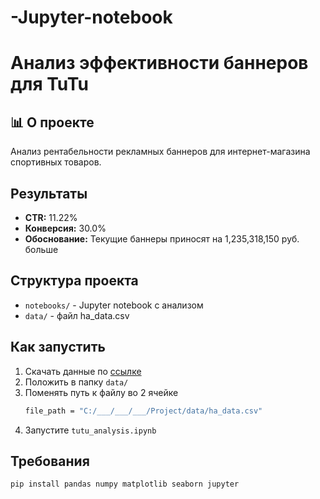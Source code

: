 # -Jupyter-notebook
# Анализ эффективности баннеров для TuTu

## 📊 О проекте
Анализ рентабельности рекламных баннеров для интернет-магазина спортивных товаров.

## Результаты
- **CTR:** 11.22%
- **Конверсия:** 30.0%
- **Обоснование:** Текущие баннеры приносят на 1,235,318,150 руб. больше

## Структура проекта
- `notebooks/` - Jupyter notebook с анализом
- `data/` - файл ha_data.csv

## Как запустить
1. Скачать данные по [ссылке](https://disk.yandex.ru/d/12cdc3yym8NksQ)
2. Положить в папку `data/`
3. Поменять путь к файлу во 2 ячейке
   ```bash
   file_path = "C:/___/___/___/Project/data/ha_data.csv" 
5. Запустите `tutu_analysis.ipynb`

## Требования
```bash
pip install pandas numpy matplotlib seaborn jupyter 
